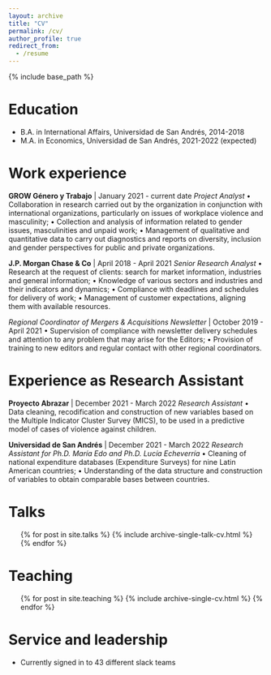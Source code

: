```yaml
---
layout: archive
title: "CV"
permalink: /cv/
author_profile: true
redirect_from:
  - /resume
---
```


{% include base_path %}

Education
======
* B.A. in International Affairs, Universidad de San Andrés, 2014-2018
* M.A. in Economics, Universidad de San Andrés, 2021-2022 (expected)

Work experience
======

**GROW Género y Trabajo** | January 2021 - current date
*Project Analyst*
•	Collaboration in research carried out by the organization in conjunction with international organizations, particularly on issues of workplace violence and masculinity;
•	Collection and analysis of information related to gender issues, masculinities and unpaid work;
•	Management of qualitative and quantitative data to carry out diagnostics and reports on diversity, inclusion and gender perspectives for public and private organizations.

**J.P. Morgan Chase & Co** | April 2018 - April 2021
*Senior Research Analyst*
•	Research at the request of clients: search for market information, industries and general information;
•	Knowledge of various sectors and industries and their indicators and dynamics;
•	Compliance with deadlines and schedules for delivery of work;
•	Management of customer expectations, aligning them with available resources.

*Regional Coordinator of Mergers & Acquisitions Newsletter* | October 2019 - April 2021
•	Supervision of compliance with newsletter delivery schedules and attention to any problem that may arise for the Editors;
•	Provision of training to new editors and regular contact with other regional coordinators.


Experience as Research Assistant
======

**Proyecto Abrazar** | December 2021 - March 2022
*Research Assistant*
• Data cleaning, recodification and construction of new variables based on the Multiple Indicator Cluster Survey (MICS), to be used in a predictive model of cases of violence against children. 

**Universidad de San Andrés** | December 2021 - March 2022
*Research Assistant for Ph.D. María Edo and Ph.D. Lucía Echeverría*
•	Cleaning of national expenditure databases (Expenditure Surveys) for nine Latin American countries;
•	Understanding of the data structure and construction of variables to obtain comparable bases between countries.

  
Talks
======
  <ul>{% for post in site.talks %}
    {% include archive-single-talk-cv.html %}
  {% endfor %}</ul>
  
Teaching
======
  <ul>{% for post in site.teaching %}
    {% include archive-single-cv.html %}
  {% endfor %}</ul>
  
Service and leadership
======
* Currently signed in to 43 different slack teams
